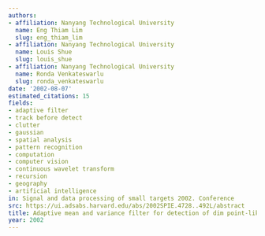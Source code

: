 ```yaml
---
authors:
- affiliation: Nanyang Technological University
  name: Eng Thiam Lim
  slug: eng_thiam_lim
- affiliation: Nanyang Technological University
  name: Louis Shue
  slug: louis_shue
- affiliation: Nanyang Technological University
  name: Ronda Venkateswarlu
  slug: ronda_venkateswarlu
date: '2002-08-07'
estimated_citations: 15
fields:
- adaptive filter
- track before detect
- clutter
- gaussian
- spatial analysis
- pattern recognition
- computation
- computer vision
- continuous wavelet transform
- recursion
- geography
- artificial intelligence
in: Signal and data processing of small targets 2002. Conference
src: https://ui.adsabs.harvard.edu/abs/2002SPIE.4728..492L/abstract
title: Adaptive mean and variance filter for detection of dim point-like targets
year: 2002
---
```


